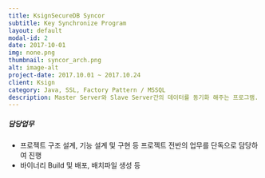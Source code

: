 ```yaml
---
title: KsignSecureDB Syncor 
subtitle: Key Synchronize Program
layout: default
modal-id: 2
date: 2017-10-01
img: none.png
thumbnail: syncor_arch.png
alt: image-alt
project-date: 2017.10.01 ~ 2017.10.24
client: Ksign
category: Java, SSL, Factory Pattern / MSSQL
description: Master Server와 Slave Server간의 데이터를 동기화 해주는 프로그램. Windows 환경에서 MSSQL DBMS 데이터를 동기화 함
---
```

##### 담당업무
* 프로젝트 구조 설계, 기능 설계 및 구현 등 프로젝트 전반의 업무를 단독으로 담당하여 진행
* 바이너리 Build 및 배포, 배치파일 생성 등